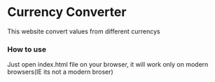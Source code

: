 # Currency Converter

This website convert values from different currencys

### How to use

Just open index.html file on your browser, it will work only on modern browsers(IE its not a modern broser) 